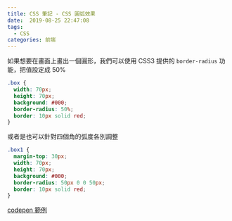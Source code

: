 ```yaml
---
title: CSS 筆記 - CSS 圓弧效果
date:  2019-08-25 22:47:08
tags: 
  - CSS
categories: 前端
---
```



如果想要在畫面上畫出一個圓形，我們可以使用 CSS3 提供的 `border-radius` 功能，把值設定成 50%

``` CSS
.box {
  width: 70px;
  height: 70px;
  background: #000;
  border-radius: 50%;
  border: 10px solid red;
}
```

或者是也可以針對四個角的弧度各別調整
``` CSS
.box1 {
  margin-top: 30px;
  width: 70px;
  height: 70px;
  background: #000;
  border-radius: 50px 0 0 50px;
  border: 10px solid red;
}
```

[codepen 範例](https://codepen.io/cos214159/pen/aeOELV)
